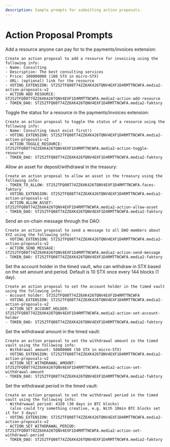 ```yaml
---
description: Sample prompts for submitting action proposals.
---
```


# Action Proposal Prompts

Add a resource anyone can pay for to the payments/invoices extension:

```
Create an action proposal to add a resource for invoicing using the following info:
- Name: Consulting
- Description: The best consulting services
- Price: 100000000 (100 STX in micro-STX)
- URL: (optional) link for the resource
- VOTING_EXTENSION: ST252TFQ08T74ZZ6XK426TQNV4EXF1D4RMTTNCWFA.media2-action-proposals-v2
- ACTION_ADD_RESOURCE: ST252TFQ08T74ZZ6XK426TQNV4EXF1D4RMTTNCWFA.media2-action-add-resource
- TOKEN_DAO: ST252TFQ08T74ZZ6XK426TQNV4EXF1D4RMTTNCWFA.media2-faktory
```

Toggle the status for a resource in the payments/invoices extension:

```
Create an action proposal to toggle the status of a resource using the following info:
- Name: Consulting (must exist first!)
- VOTING_EXTENSION: ST252TFQ08T74ZZ6XK426TQNV4EXF1D4RMTTNCWFA.media2-action-proposals-v2
- ACTION_TOGGLE_RESOURCE: ST252TFQ08T74ZZ6XK426TQNV4EXF1D4RMTTNCWFA.media2-action-toggle-resource
- TOKEN_DAO: ST252TFQ08T74ZZ6XK426TQNV4EXF1D4RMTTNCWFA.media2-faktory
```

Allow an asset for deposit/withdrawal in the treasury:

```
Create an action proposal to allow an asset in the treasury using the following info:
- TOKEN_TO_ALLOW: ST252TFQ08T74ZZ6XK426TQNV4EXF1D4RMTTNCWFA.faces-faktory
- VOTING_EXTENSION: ST252TFQ08T74ZZ6XK426TQNV4EXF1D4RMTTNCWFA.media2-action-proposals-v2
- ACTION_ALLOW_ASSET: ST252TFQ08T74ZZ6XK426TQNV4EXF1D4RMTTNCWFA.media2-action-allow-asset
- TOKEN_DAO: ST252TFQ08T74ZZ6XK426TQNV4EXF1D4RMTTNCWFA.media2-faktory
```

Send an on-chain message through the DAO:

```
Create an action proposal to send a message to all DAO members about XYZ using the following info:
- VOTING_EXTENSION: ST252TFQ08T74ZZ6XK426TQNV4EXF1D4RMTTNCWFA.media2-action-proposals-v2
- ACTION_SEND_MESSAGE: ST252TFQ08T74ZZ6XK426TQNV4EXF1D4RMTTNCWFA.media2-action-send-message
- TOKEN_DAO: ST252TFQ08T74ZZ6XK426TQNV4EXF1D4RMTTNCWFA.media2-faktory
```

Set the account holder in the timed vault, who can withdraw in STX based on the set amount and period. Default is 10 STX once every 144 blocks (1 day).

```
Create an action proposal to set the account holder in the timed vault using the following info:
- Account holder: ST252TFQ08T74ZZ6XK426TQNV4EXF1D4RMTTNCWFA
- VOTING_EXTENSION: ST252TFQ08T74ZZ6XK426TQNV4EXF1D4RMTTNCWFA.media2-action-proposals-v2
- ACTION_SET_ACCOUNT_HOLDER: ST252TFQ08T74ZZ6XK426TQNV4EXF1D4RMTTNCWFA.media2-action-set-account-holder
- TOKEN_DAO: ST252TFQ08T74ZZ6XK426TQNV4EXF1D4RMTTNCWFA.media2-faktory
```

Set the withdrawal amount in the timed vault:

```
Create an action proposal to set the withdrawal amount in the timed vault using the following info:
- Withdrawal amount: 50000000 (50 STX in micro-STX)
- VOTING_EXTENSION: ST252TFQ08T74ZZ6XK426TQNV4EXF1D4RMTTNCWFA.media2-action-proposals-v2
- ACTION_SET_WITHDRAWAL_AMOUNT: ST252TFQ08T74ZZ6XK426TQNV4EXF1D4RMTTNCWFA.media2-action-set-withdrawal-amount
- TOKEN_DAO: ST252TFQ08T74ZZ6XK426TQNV4EXF1D4RMTTNCWFA.media2-faktory
```

Set the withdrawal period in the timed vault:

```
Create an action proposal to set the withdrawal period in the timed vault using the following info:
- Withdrwawal period: 4320 (30 days in BTC blocks)
  (also could try something creative, e.g. With 10min BTC blocks set it for 3 days)
- VOTING_EXTENSION: ST252TFQ08T74ZZ6XK426TQNV4EXF1D4RMTTNCWFA.media2-action-proposals-v2
- ACTION_SET_WITHDRAWAL_PERIOD: ST252TFQ08T74ZZ6XK426TQNV4EXF1D4RMTTNCWFA.media2-action-set-withdrawal-period
- TOKEN_DAO: ST252TFQ08T74ZZ6XK426TQNV4EXF1D4RMTTNCWFA.media2-faktory
```
